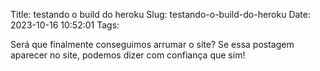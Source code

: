 Title: testando o build do heroku
Slug: testando-o-build-do-heroku
Date: 2023-10-16 10:52:01
Tags:

Será que finalmente conseguimos arrumar o site? Se essa postagem aparecer no
site, podemos dizer com confiança que sim!
